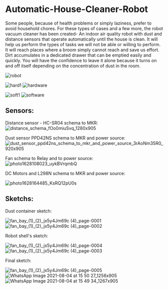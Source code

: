 # Automatic-House-Cleaner-Robot

Some people, because of health problems or simply laziness, prefer to avoid household chores. For these types of cases and a few more, the robot vacuum cleaner has been created- An indoor air quality robot with dust and distance sensors that operate automatically until the house is clean. It will help us perform the types of tasks we will not be able or willing to perform. It will reach places where a broom simply cannot reach and save us effort. Dirt accumulates in a dedicated drawer that can be emptied easily and quickly. You will have the confidence to leave it alone because it turns on and off itself depending on the concentration of dust in the room.

![robot](https://user-images.githubusercontent.com/87942064/147487383-343433e2-9b0b-4196-b9b3-9ff2cf7d1901.jpg)

![hard1](https://user-images.githubusercontent.com/87942064/147494075-bd09d7f9-2838-4539-97eb-a52905c4a122.png)
![hardware](https://user-images.githubusercontent.com/87942064/147493178-4b8512d9-5378-4734-b93e-f688820b3d73.png)

![soft1](https://user-images.githubusercontent.com/87942064/147494337-0f018c66-0b4d-4431-8bfa-8823a86af720.png)
![software](https://user-images.githubusercontent.com/87942064/147493540-ab7e384b-ead6-4ef1-a387-0f0954dac577.png)



## Sensors:

Distance sensor - HC-SR04 schema to MKR:
![distance_schema_fOo0miuSvq_1280x905](https://user-images.githubusercontent.com/87942064/147411320-12d37294-c951-496b-af34-3adfb5424bec.jpeg)


Dust sensor PPD42NS schema to MKR and power source:
![dust_sensor_ppd42ns_schema_to_mkr_and_power_source_3rAoNm35R0_920x905](https://user-images.githubusercontent.com/87942064/147411328-26e126e9-224e-495e-9fdc-95f8b8d08dc5.jpeg)


Fan schema to Relay and to power source:
![photo1628108023_uykBVrqmbQ](https://user-images.githubusercontent.com/87942064/147409031-317ed3df-aaf7-4d45-af1b-22651527c4cb.jpeg)


DC Motors and L298N schema to MKR and power source:

![photo1628164485_KsRQ12pU0s](https://user-images.githubusercontent.com/87942064/147409032-2d287bf0-02e7-4bd2-b667-b232c732c7cf.jpeg)

## Sketchs:

Dust container sketch:

![fan_bay_(1)_(2)_jx5y4Jm69c (4)_page-0001](https://user-images.githubusercontent.com/87942064/147409033-bffbe630-53a2-4947-9274-a84fbe965063.jpg)
![fan_bay_(1)_(2)_jx5y4Jm69c (4)_page-0002](https://user-images.githubusercontent.com/87942064/147409034-880b1959-8942-403d-abf9-1ed527ec0732.jpg)



Robot shell's sketch: 

![fan_bay_(1)_(2)_jx5y4Jm69c (4)_page-0004](https://user-images.githubusercontent.com/87942064/147409029-fa12563b-0cd4-4ef1-b0fe-e0653de86a23.jpg)
![fan_bay_(1)_(2)_jx5y4Jm69c (4)_page-0003](https://user-images.githubusercontent.com/87942064/147409036-5780bcf7-d408-4d9c-9b07-65aabb4d8f9b.jpg)



Final sketch:

![fan_bay_(1)_(2)_jx5y4Jm69c (4)_page-0005](https://user-images.githubusercontent.com/87942064/147409030-3909182a-8782-4dad-852f-a7b2e8c3cb7b.jpg)
![WhatsApp Image 2021-08-04 at 15 50 27_1256x905](https://user-images.githubusercontent.com/87942064/147411359-21a8fc15-a773-4178-9721-4674ff10d78c.jpeg)
![WhatsApp Image 2021-08-04 at 15 49 34_1267x905](https://user-images.githubusercontent.com/87942064/147411362-73f9fd0f-7308-408c-b5cf-67bc6b19bfe3.jpeg)



